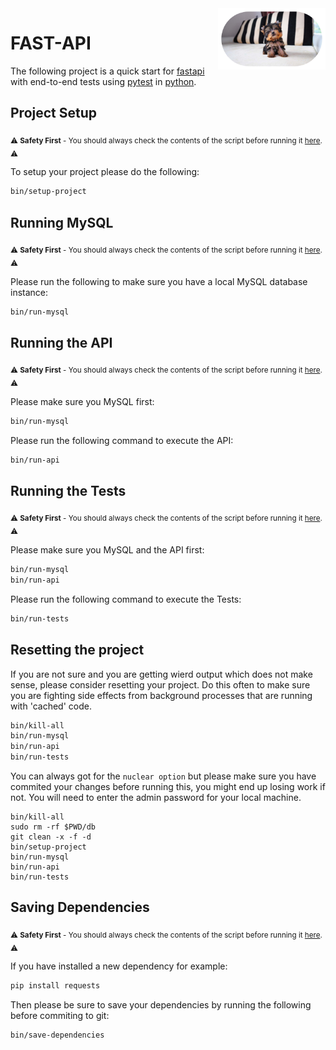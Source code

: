 <img align="right" src="docs/assets/elfo-round.png" width="172px" />

# FAST-API

The following project is a quick start for [fastapi](https://fastapi.tiangolo.com/) with end-to-end tests using [pytest](https://docs.pytest.org/en/7.1.x/getting-started.html) in [python](https://www.python.org/about/gettingstarted/).

## Project Setup 

<sub> :warning: **Safety First** - You should always check the contents of the script before running it [here](bin/setup-project). :warning: </sub>

To setup your project please do the following: 

```bash
bin/setup-project
```

## Running MySQL

<sub> :warning: **Safety First** - You should always check the contents of the script before running it [here](bin/run-mysql). :warning: </sub>

Please run the following to make sure you have a local MySQL database instance: 

```bash
bin/run-mysql
```

## Running the API

<sub> :warning: **Safety First** - You should always check the contents of the script before running it [here](bin/run-api). :warning: </sub>

Please make sure you MySQL first:

```bash
bin/run-mysql
```

Please run the following command to execute the API: 

```bash
bin/run-api
```

## Running the Tests

<sub> :warning: **Safety First** - You should always check the contents of the script before running it [here](bin/run-tests). :warning: </sub>

Please make sure you MySQL and the API first:

```bash
bin/run-mysql
bin/run-api
```

Please run the following command to execute the Tests: 

```bash
bin/run-tests
```

## Resetting the project

If you are not sure and you are getting wierd output which does not make sense, please consider resetting your project. Do this often
to make sure you are fighting side effects from background processes that are running with 'cached' code. 

```bash
bin/kill-all
bin/run-mysql
bin/run-api
bin/run-tests
```

You can always got for the `nuclear option` but please make sure you have commited your changes before running this, you might end up
losing work if not. You will need to enter the admin password for your local machine. 

```
bin/kill-all
sudo rm -rf $PWD/db
git clean -x -f -d
bin/setup-project
bin/run-mysql
bin/run-api
bin/run-tests
```

## Saving Dependencies

<sub> :warning: **Safety First** - You should always check the contents of the script before running it [here](bin/save-dependencies). :warning: </sub>

If you have installed a new dependency for example: 

```bash 
pip install requests
```

Then please be sure to save your dependencies by running the following before commiting to git:

```bash
bin/save-dependencies
```
